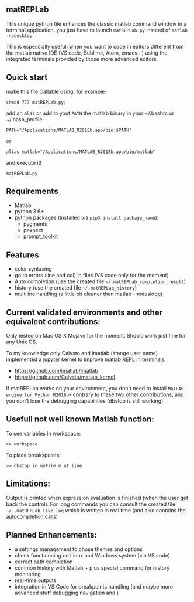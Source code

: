matREPLab
---------

This unique python file enhances the classic matlab command window in a terminal application. you just have to launch ```matREPLab.py``` instead of ```matlab -nodesktop```

This is espescially usefull when you want to code in editors different from the matlab native IDE (VS code, Sublime, Atom, emacs...) using the integrated terminals provided by those more advanced editors.

Quick start
-----------

make this file Callable using, for example: 

```shell
chmod 777 matREPLab.py; 
```

add an alias or add to yout ```PATH``` the matlab binary in your ~/.bashrc or ~/.bash_profile:

```
PATH="/Applications/MATLAB_R2018b.app/bin:$PATH"
```
or

```
alias matlab="/Applications/MATLAB_R2018b.app/bin/matlab"
```

and execute it!

```shell
matREPLab.py
```

Requirements
------------
- Matlab
- python 3.6+
- python packages (installed via ```pip3 install package_name```):
  - pygments
  - pexpect
  - prompt_toolkit

Features
--------
- color syntaxing
- go to errors (line and col) in files (VS code only for the moment)
- Auto completion (use the created file ```~/.matREPLab_completion_result```)
- history (use the created file ```~/.matREPLab_history```)
- multiline handling (a little bit cleaner than matlab -nodesktop)

Current validated environments and other equivalent contributions:
-----------------------------------------------------------------

Only tested on Mac OS X Mojave for the moment.
Should work just fine for any Unix OS.

To my knowledge only Calysto and imatlab (stange user name) implemented a jupyter kernel to improve matlab REPL in terminals:
- https://github.com/imatlab/imatlab
- https://github.com/Calysto/matlab_kernel

If matREPLab works on your environment, you don't need to install ```MATLAB engine for Python R2016b+``` contrary to these two other contributions, and you don't lose the debugging capabilities (dbstop is still working). 

Usefull not well known Matlab function:
---------------------------------------

To see variables in workspace:
```
>> workspace
```

To place breakspoints:
```
>> dbstop in myFile.m at line
```

Limitations:
------------

Output is printed when expression evaluation is finished (when the user get back the control). For long commands you can consult the created file ```~/..matREPLab_live_log``` which is written in real time (and also contains the autocompletion calls)

Planned Enhancements:
---------------------

- a settings management to chose themes and options
- check functionning on Linux and Windows system (via VS code)
- correct path completion
- common history with Matlab + plus special command for history monitoring
- real-time outputs
- integration in VS Code for breakpoints handling (and maybe more advanced stuff debugging navigation and )